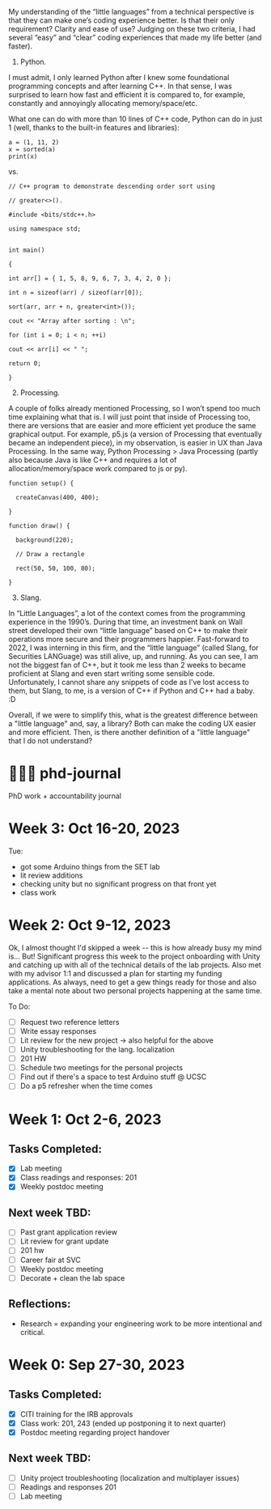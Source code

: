My understanding of the “little languages” from a technical perspective is that they can make one’s coding experience better. Is that their only requirement? Clarity and ease of use? Judging on these two criteria, I had several “easy” and “clear” coding experiences that made my life better (and faster).

1. Python.

I must admit, I only learned Python after I knew some foundational programming concepts and after learning C++. In that sense, I was surprised to learn how fast and efficient it is compared to, for example, constantly and annoyingly allocating memory/space/etc.

What one can do with more than 10 lines of C++ code, Python can do in just 1 (well, thanks to the built-in features and libraries):
```
a = (1, 11, 2)
x = sorted(a)
print(x)
```

vs.


```
// C++ program to demonstrate descending order sort using

// greater<>().

#include <bits/stdc++.h>

using namespace std;


int main()

{

int arr[] = { 1, 5, 8, 9, 6, 7, 3, 4, 2, 0 };

int n = sizeof(arr) / sizeof(arr[0]);

sort(arr, arr + n, greater<int>());

cout << "Array after sorting : \n";

for (int i = 0; i < n; ++i)

cout << arr[i] << " ";

return 0;

}
```


2. Processing.

A couple of folks already mentioned Processing, so I won’t spend too much time explaining what that is. I will just point that inside of Processing too, there are versions that are easier and more efficient yet produce the same graphical output. For example, p5.js (a version of Processing that eventually became an independent piece), in my observation, is easier in UX than Java Processing. In the same way, Python Processing > Java Processing (partly also because Java is like C++ and requires a lot of allocation/memory/space work compared to js or py).

```
function setup() {

  createCanvas(400, 400);

}
```


```
function draw() {

  background(220);

  // Draw a rectangle

  rect(50, 50, 100, 80);
  
}
```

3. Slang.

In “Little Languages”, a lot of the context comes from the programming experience in the 1990’s. During that time, an investment bank on Wall street developed their own “little language” based on C++ to make their operations more secure and their programmers happier. Fast-forward to 2022, I was interning in this firm, and the “little language” (called Slang, for Securities LANGuage) was still alive, up, and running. As you can see, I am not the biggest fan of C++, but it took me less than 2 weeks to became proficient at Slang and even start writing some sensible code. Unfortunately, I cannot share any snippets of code as I’ve lost access to them, but Slang, to me, is a version of C++ if Python and C++ had a baby. :D

Overall, if we were to simplify this, what is the greatest difference between a "little language" and, say, a library? Both can make the coding UX easier and more efficient. Then, is there another definition of a "little language" that I do not understand?


# 👩🏻‍💻 phd-journal
PhD work + accountability journal

# Week 3: Oct 16-20, 2023

Tue:
- got some Arduino things from the SET lab
- lit review additions
- checking unity but no significant progress on that front yet
- class work

# Week 2: Oct 9-12, 2023

Ok, I almost thought I'd skipped a week -- this is how already busy my mind is... But! Significant progress this week to the project onboarding with Unity and catching up with all of the technical details of the lab projects. Also met with my advisor 1:1 and discussed a plan for starting my funding applications. As always, need to get a gew things ready for those and also take a mental note about two personal projects happening at the same time.

To Do:
- [ ] Request two reference letters
- [ ] Write essay responses
- [ ] Lit review for the new project -> also helpful for the above
- [ ] Unity troubleshooting for the lang. localization
- [ ] 201 HW
- [ ] Schedule two meetings for the personal projects
- [ ] Find out if there's a space to test Arduino stuff @ UCSC
- [ ] Do a p5 refresher when the time comes

# Week 1: Oct 2-6, 2023

## Tasks Completed:
- [x] Lab meeting
- [x] Class readings and responses: 201
- [x] Weekly postdoc meeting 

## Next week TBD:
- [ ] Past grant application review
- [ ] Lit review for grant update
- [ ] 201 hw
- [ ] Career fair at SVC
- [ ] Weekly postdoc meeting
- [ ] Decorate + clean the lab space

## Reflections:

- Research = expanding your engineering work to be more intentional and critical.

# Week 0: Sep 27-30, 2023

## Tasks Completed:
- [x] CITI training for the IRB approvals
- [x] Class work: 201, 243 (ended up postponing it to next quarter)
- [x] Postdoc meeting regarding project handover  

## Next week TBD:
- [ ] Unity project troubleshooting (localization and multiplayer issues)
- [ ] Readings and responses 201
- [ ] Lab meeting
